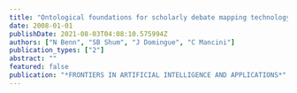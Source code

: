 ```yaml
---
title: "Ontological foundations for scholarly debate mapping technology"
date: 2008-01-01
publishDate: 2021-08-03T04:08:10.575994Z
authors: ["N Benn", "SB Shum", "J Domingue", "C Mancini"]
publication_types: ["2"]
abstract: ""
featured: false
publication: "*FRONTIERS IN ARTIFICIAL INTELLIGENCE AND APPLICATIONS*"
---
```


